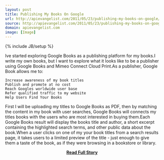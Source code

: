 ```yaml
---
layout: post
title: Publishing My Books On Google
url: http://apievangelist.com/2011/05/23/publishing-my-books-on-google/
source: http://apievangelist.com/2011/05/23/publishing-my-books-on-google/
domain: apievangelist.com
image: [Image]
---
```

{% include JB/setup %}<p>Ive started exploring Google Books as a publishing platform for my books.I write my own books, but I want to explore what it looks like to be a publisher using Google Books and Mimeo Connect Cloud Print.As a publisher, Google Book allows me to:

	Increase awareness of my book titles
	Publish and promote at no cost
	Reach Googles worldwide user base
	Refer qualified traffic to my website
	Help Users Find Your Books

First I will be uploading my titles to Google Books as PDF, then by matching the content in my book with user searches, Google Books will connects my titles books with the users who are most interested in buying them.Each Google Books result will display the books title and author, a short excerpt containing the highlighted search terms, and other public data about the book.When a user clicks on one of my your book titles from a search results page, it takes users to a limited preview of the title - just enough to give them a taste of the book, as if they were browsing in a bookstore or library.</p>
<center><p><a href="http://apievangelist.com/2011/05/23/publishing-my-books-on-google/" style='padding:25px; font-sze:18px; font-weight: bold;'>Read Full Story</a></p></center>
